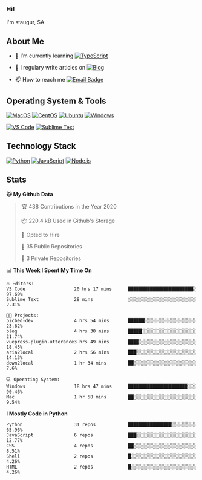 ### Hi!

I'm staugur, SA.

## About Me

- 🌱 I’m currently learning [![TypeScript](https://img.shields.io/badge/TS-TypeScript-3178c6)](https://www.typescriptlang.org/)

- 📝 I regulary write articles on [![Blog](https://img.shields.io/badge/-Blog-629ccd?style=for-the-badge&logo=python&logoColor=ffffff)](https://blog.saintic.com)

- 📫 How to reach me [![Email Badge](https://img.shields.io/badge/-email-c14438?style=for-the-badge&logo=Gmail&logoColor=ffffff)](mailto:me@tcw.im)

## Operating System & Tools

[![MacOS](https://img.shields.io/badge/macOS-Catalina-292e33?style=flat-square&logo=apple&logoColor=ffffff)](https://www.apple.com/macos/catalina/)
[![CentOS](https://img.shields.io/badge/CentOS-7.0-purple?style=flat-square&logo=CentOS&logoColor=)](https://www.centos.org/)
[![Ubuntu](https://img.shields.io/badge/Ubuntu-18-orange?style=flat-square&logo=Ubuntu&logoColor=e95420)](https://www.ubuntu.com/)
[![Windows](https://img.shields.io/badge/Windows-10-blue?style=flat-square&logo=windows&logoColor=0067b8 )](https://www.microsoft.com/)

[![VS Code](https://img.shields.io/badge/IDE-VSCode-%23007ACC?style=flat-square&logo=Visual-studio-code)](https://code.visualstudio.com/)
[![Sublime Text](https://img.shields.io/badge/IDE-SublimeText-black?style=flat-square&logo=Sublime+Text)](https://www.sublimetext.com/)

## Technology Stack

[![Python](https://img.shields.io/badge/-Python-3776AB?style=flat-square&logo=python&logoColor=ffffff)](https://www.python.org/)
[![JavaScript](https://img.shields.io/badge/-JavaScript-%23F7DF1C?style=flat-square&logo=javascript&logoColor=000000&labelColor=%23F7DF1C&color=%23FFCE5A)](https://www.javascript.com/)
[![Node.js](https://img.shields.io/badge/-Node.js-00ADD8?style=flat-square&logo=node.js&logoColor=ffffff)](https://nodejs.org/)

## Stats

<!--START_SECTION:waka-->
**🐱 My Github Data** 

> 🏆 438 Contributions in the Year 2020
 > 
> 📦 220.4 kB Used in Github's Storage 
 > 
> 💼 Opted to Hire
 > 
> 📜 35 Public Repositories
 > 
> 🔑 3 Private Repositories 

📊 **This Week I Spent My Time On** 

```text
🔥 Editors: 
VS Code                  20 hrs 17 mins      ████████████████████████░   97.69% 
Sublime Text             28 mins             ░░░░░░░░░░░░░░░░░░░░░░░░░   2.31%

🐱‍💻 Projects: 
picbed-dev               4 hrs 54 mins       ██████░░░░░░░░░░░░░░░░░░░   23.62% 
blog                     4 hrs 30 mins       █████░░░░░░░░░░░░░░░░░░░░   21.74% 
vuepress-plugin-utterance3 hrs 49 mins       ████░░░░░░░░░░░░░░░░░░░░░   18.45% 
aria2local               2 hrs 56 mins       ███░░░░░░░░░░░░░░░░░░░░░░   14.13% 
down2local               1 hr 34 mins        ██░░░░░░░░░░░░░░░░░░░░░░░   7.6%

💻 Operating System: 
Windows                  18 hrs 47 mins      ██████████████████████░░░   90.46% 
Mac                      1 hr 58 mins        ██░░░░░░░░░░░░░░░░░░░░░░░   9.54%

```

**I Mostly Code in Python** 

```text
Python                   31 repos            ████████████████░░░░░░░░░   65.96% 
JavaScript               6 repos             ███░░░░░░░░░░░░░░░░░░░░░░   12.77% 
CSS                      4 repos             ██░░░░░░░░░░░░░░░░░░░░░░░   8.51% 
Shell                    2 repos             █░░░░░░░░░░░░░░░░░░░░░░░░   4.26% 
HTML                     2 repos             █░░░░░░░░░░░░░░░░░░░░░░░░   4.26%

```



<!--END_SECTION:waka-->
